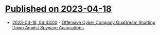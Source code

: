# [Published on 2023-04-18](index.md)

* [2023-04-18, 06:43:00](https://soylentnews.org/article.pl?sid=23/04/17/1613247&from=rss) - [Offensive Cyber Company QuaDream Shutting Down Amidst Spyware Accusations](https://soylentnews.org/article.pl?sid=23/04/17/1613247&from=rss)
